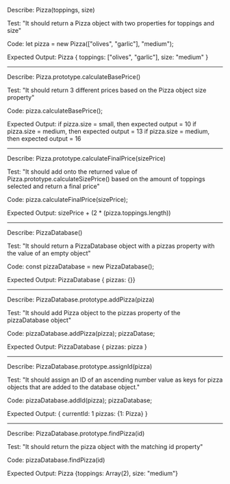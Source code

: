 Describe: Pizza(toppings, size)

Test: "It should return a Pizza object with two properties for toppings and size"

Code: let pizza = new Pizza(["olives", "garlic"], "medium");

Expected Output: Pizza { toppings: ["olives", "garlic"], size: "medium" }


-------------------------

Describe: Pizza.prototype.calculateBasePrice()

Test: "It should return 3 different prices based on the Pizza object size property"

Code: pizza.calculateBasePrice();

Expected Output:
if pizza.size = small, then expected output = 10
if pizza.size = medium, then expected output = 13
if pizza.size = medium, then expected output = 16

-------------------------

Describe: Pizza.prototype.calculateFinalPrice(sizePrice)

Test: "It should add onto the returned value of Pizza.prototype.calculateSizePrice() based on the amount of toppings selected and return a final price"

Code: pizza.calculateFinalPrice(sizePrice);

Expected Output:
sizePrice + (2 * (pizza.toppings.length))

-------------------------

Describe: PizzaDatabase()

Test: "It should return a PizzaDatabase object with a pizzas property with the value of an empty object"

Code: const pizzaDatabase = new PizzaDatabase();

Expected Output: PizzaDatabase { pizzas: {}}

-------------------------

Describe: PizzaDatabase.prototype.addPizza(pizza)

Test: "It should add Pizza object to the pizzas property of the pizzaDatabase object"

Code: 
pizzaDatabase.addPizza(pizza);
pizzaDatase;

Expected Output: PizzaDatabase { pizzas: pizza }

-------------------------

Describe: PizzaDatabase.prototype.assignId(pizza)

Test: "It should assign an ID of an ascending number value as keys for pizza objects that are added to the database object."

Code: 
pizzaDatabase.addId(pizza);
pizzaDatabase;

Expected Output:
{ currentId: 1
pizzas: {1: Pizza} }

-------------------------

Describe: PizzaDatabase.prototype.findPizza(id)

Test: "It should return the pizza object with the matching id property"

Code: pizzaDatabase.findPizza(id)

Expected Output:
Pizza {toppings: Array(2), size: "medium"}



